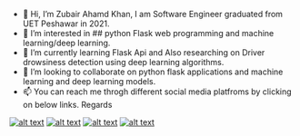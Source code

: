 - 👋 Hi, I’m Zubair Ahamd Khan, I am Software Engineer graduated from UET Peshawar in 2021.
- 👀 I’m interested in ## python Flask web programming and machine learning/deep learning.
- 🌱 I’m currently learning Flask Api and Also researching on Driver drowsiness detection using deep learning algorithms.
- 💞️ I’m looking to collaborate on python flask applications and machine learning and deep learning models.
- 📫 You can reach me throgh different social media platfroms by clicking on below links. Regards


[![alt text][1.1]][1]
[![alt text][2.1]][2]
[![alt text][3.1]][3]
[![alt text][4.1]][4]

[1.1]: http://i.imgur.com/tXSoThF.png (twitter icon with padding)
[2.1]: http://i.imgur.com/P3YfQoD.png (facebook icon with padding)
[3.1]: http://i.imgur.com/0o48UoR.png (github icon with padding)
[4.1]: http://i.imgur.com/yCsTjba.png (google plus icon with padding)


[1]: http://www.twitter.com/zubairwazir777
[2]: http://www.facebook.com/EngrZubairWazir
[3]: http://www.github.com/zubairwazir
[4]: https://plus.google.com/+zubairwazir777
